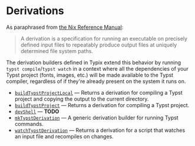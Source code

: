 # Derivations

As paraphrased from [the Nix Reference Manual][nix-ref-derivations]:

> A derivation is a specification for running an executable on precisely defined
> input files to repeatably produce output files at uniquely determined file
> system paths.

The derivation builders defined in Typix extend this behavior by running
`typst compile`/`typst watch` in a context where all the dependencies of your
Typst project (fonts, images, etc.) will be made available to the Typst
compiler, regardless of if they're already present on the system it runs on.

- [`buildTypstProjectLocal`](derivations/build-typst-project-local.md) — Returns
  a derivation for compiling a Typst project and copying the output to the
  current directory.
- [`buildTypstProject`](derivations/build-typst-project.md) — Returns a
  derivation for compiling a Typst project.
- [`devShell`](derivations/dev-shell.md) — **TODO**
- [`mkTypstDerivation`](derivations/mk-typst-derivation.md) — A generic
  derivation builder for running Typst commands.
- [`watchTypstDerivation`](derivations/watch-typst-project.md) — Returns a
  derivation for a script that watches an input file and recompiles on changes.

[nix-ref-derivations]: https://nixos.org/manual/nix/stable/language/derivations.html
